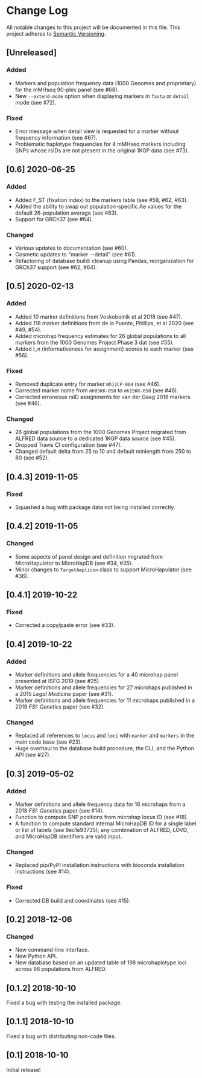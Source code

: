 # Change Log
All notable changes to this project will be documented in this file.
This project adheres to [Semantic Versioning](http://semver.org/).

## [Unreleased]

### Added
- Markers and population frequency data (1000 Genomes and proprietary) for the mMHseq 90-plex panel (see #68).
- New `--extend-mode` option when displaying markers in `fasta` or `detail` mode (see #72).

### Fixed
- Error message when detail view is requested for a marker without frequency information (see #67).
- Problematic haplotype frequencies for 4 mMHseq markers including SNPs whose rsIDs are not present in the original 1KGP data (see #73).


## [0.6] 2020-06-25

### Added
- Added F_ST (fixation index) to the markers table (see #59, #62, #63).
- Added the ability to swap out population-specific Ae values for the default 26-population average (see #63).
- Support for GRCh37 (see #64).

### Changed
- Various updates to documentation (see #60).
- Cosmetic updates to "marker --detail" (see #61).
- Refactoring of database build: cleanup using Pandas, reorganization for GRCh37 support (see #62, #64).


## [0.5] 2020-02-13

### Added
- Added 10 marker definitions from Voskoboinik et al 2018 (see #47).
- Added 118 marker definitions from de la Puente, Phillips, et al 2020 (see #49, #54).
- Added microhap frequency estimates for 26 global populations to all markers from the 1000 Genomes Project Phase 3 dat (see #55).
- Added I_n (informativeness for assignment) scores to each marker (see #56).

### Fixed
- Removed duplicate entry for marker `mh11CP-004` (see #46).
- Corrected marker name from `mh05KK-058` to `mh15KK-058` (see #46).
- Corrected erroneous rsID assignments for van der Gaag 2018 markers (see #46).

### Changed
- 26 global populations from the 1000 Genomes Project migrated from ALFRED data source to a dedicated 1KGP data source (see #45).
- Dropped Travis CI configuration (see #47).
- Changed default delta from 25 to 10 and default minlength from 250 to 80 (see #52).


## [0.4.3] 2019-11-05

### Fixed
- Squashed a bug with package data not being installed correctly.


## [0.4.2] 2019-11-05

### Changed
- Some aspects of panel design and definition migrated from MicroHapulator to MicroHapDB (see #34, #35).
- Minor changes to `TargetAmplicon` class to support MicroHapulator (see #36).


## [0.4.1] 2019-10-22

### Fixed
- Corrected a copy/paste error (see #33).


## [0.4] 2019-10-22

### Added
- Marker definitions and allele frequencies for a 40 microhap panel presented at ISFG 2019 (see #25).
- Marker definitions and allele frequencies for 27 microhaps published in a 2015 *Legal Medicine* paper (see #31).
- Marker definitions and allele frequencies for 11 microhaps published in a 2019 *FSI: Genetics* paper (see #32).

### Changed
- Replaced all references to `locus` and `loci` with `marker` and `markers` in the main code base (see #23).
- Huge overhaul to the database build procedure, the CLI, and the Python API (see #27).


## [0.3] 2019-05-02

### Added
- Marker definitions and allele frequency data for 16 microhaps from a 2018 *FSI: Genetics* paper (see #14).
- Function to compute SNP positions from microhap locus ID (see #18).
- A function to compute standard internal MicroHapDB ID for a single label or list of labels (see 9ec1e93735);
  any combination of ALFRED, LOVD, and MicroHapDB identifiers are valid input.

### Changed
- Replaced pip/PyPI installation instructions with bioconda installation instructions (see #14).

### Fixed
- Corrected DB build and coordinates (see #15).



## [0.2] 2018-12-06

### Changed
- New command-line interface.
- New Python API.
- New database based on an updated table of 198 microhaplotype loci across 96 populations from ALFRED.


## [0.1.2] 2018-10-10

Fixed a bug with testing the installed package.


## [0.1.1] 2018-10-10

Fixed a bug with distributing non-code files.


## [0.1] 2018-10-10

Initial release!
